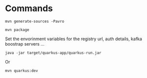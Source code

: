 # Commands

`mvn generate-sources -Pavro`

`mvn package`

Set the envorinment variables for the registry url, auth details, kafka boostrap servers ...

`java -jar target/quarkus-app/quarkus-run.jar`

Or

`mvn quarkus:dev`